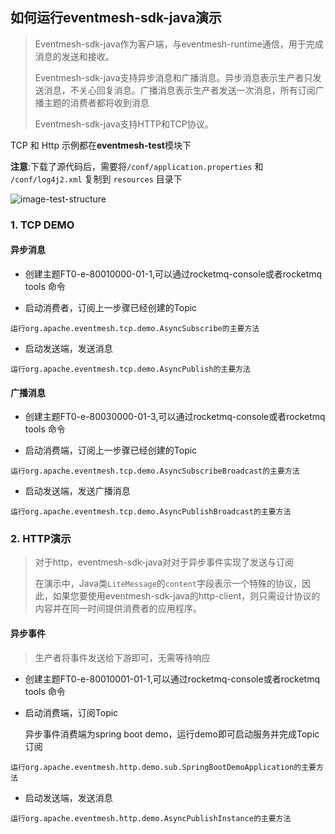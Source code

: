 <h2>如何运行eventmesh-sdk-java演示</h2>

> Eventmesh-sdk-java作为客户端，与eventmesh-runtime通信，用于完成消息的发送和接收。
>
> Eventmesh-sdk-java支持异步消息和广播消息。异步消息表示生产者只发送消息，不关心回复消息。广播消息表示生产者发送一次消息，所有订阅广播主题的消费者都将收到消息
>
> Eventmesh-sdk-java支持HTTP和TCP协议。

TCP 和 Http 示例都在**eventmesh-test**模块下

**注意**:下载了源代码后，需要将`/conf/application.properties` 和 `/conf/log4j2.xml` 复制到 `resources` 目录下

![image-test-structure](../../images/eventmesh-test-structure.png)

### 1. TCP DEMO

<h4>异步消息</h4>

- 创建主题FT0-e-80010000-01-1,可以通过rocketmq-console或者rocketmq tools 命令

- 启动消费者，订阅上一步骤已经创建的Topic

```
运行org.apache.eventmesh.tcp.demo.AsyncSubscribe的主要方法
```

- 启动发送端，发送消息


```
运行org.apache.eventmesh.tcp.demo.AsyncPublish的主要方法
```

<h4>广播消息</h4>

- 创建主题FT0-e-80030000-01-3,可以通过rocketmq-console或者rocketmq tools 命令

- 启动消费端，订阅上一步骤已经创建的Topic

```
运行org.apache.eventmesh.tcp.demo.AsyncSubscribeBroadcast的主要方法
```

- 启动发送端，发送广播消息

```
运行org.apache.eventmesh.tcp.demo.AsyncPublishBroadcast的主要方法
```

### 2. HTTP演示

>对于http，eventmesh-sdk-java对对于异步事件实现了发送与订阅
>
>在演示中，Java类`LiteMessage`的`content`字段表示一个特殊的协议，因此，如果您要使用eventmesh-sdk-java的http-client，则只需设计协议的内容并在同一时间提供消费者的应用程序。

<h4>异步事件</h4>

> 生产者将事件发送给下游即可，无需等待响应

- 创建主题FT0-e-80010001-01-1,可以通过rocketmq-console或者rocketmq tools 命令

- 启动消费端，订阅Topic

  异步事件消费端为spring boot demo，运行demo即可启动服务并完成Topic订阅

```
运行org.apache.eventmesh.http.demo.sub.SpringBootDemoApplication的主要方法
```

- 启动发送端，发送消息

```
运行org.apache.eventmesh.http.demo.AsyncPublishInstance的主要方法
```



